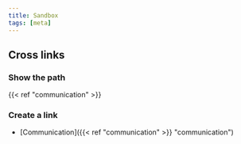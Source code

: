```yaml
---
title: Sandbox
tags: [meta]
---
```


## Cross links

### Show the path
{{< ref "communication" >}}

### Create a link
- [Communication]({{< ref "communication" >}} "communication")